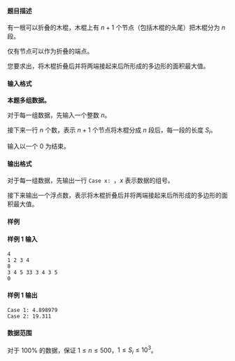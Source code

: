 #### 题目描述
有一根可以折叠的木棍，木棍上有 $n+1$ 个节点（包括木棍的头尾）把木棍分为 $n$ 段。

仅有节点可以作为折叠的端点。

您要求出，将木棍折叠后并将两端接起来后所形成的多边形的面积最大值。
#### 输入格式
**本题多组数据。**

对于每一组数据，先输入一个整数 $n$。

接下来一行 $n$ 个数，表示 $n+1$ 个节点将木棍分成 $n$ 段后，每一段的长度 $S_i$。

输入以一个 $0$ 为结束。
#### 输出格式
对于每一组数据，先输出一行 `Case x: `，$x$ 表示数据的组号。

接下来输出一个浮点数，表示将木棍折叠后并将两端接起来后所形成的多边形的面积最大值。
#### 样例
#### 样例 1 输入
```
4
1 2 3 4
8
3 4 5 33 3 4 3 5
0
```
#### 样例 1 输出
```
Case 1: 4.898979
Case 2: 19.311
```
#### 数据范围
对于 $100\%$ 的数据，保证 $1\le n\le 500$，$1\le S_i\le 10^3$。
